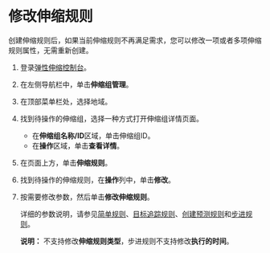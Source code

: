 # 修改伸缩规则

创建伸缩规则后，如果当前伸缩规则不再满足需求，您可以修改一项或者多项伸缩规则属性，无需重新创建。

1.  登录[弹性伸缩控制台](https://essnew.console.aliyun.com/)。

2.  在左侧导航栏中，单击**伸缩组管理**。

3.  在顶部菜单栏处，选择地域。

4.  找到待操作的伸缩组，选择一种方式打开伸缩组详情页面。

    -   在**伸缩组名称/ID**区域，单击伸缩组ID。
    -   在**操作**区域，单击**查看详情**。
5.  在页面上方，单击**伸缩规则**。

6.  找到待操作的伸缩规则，在**操作**列中，单击**修改**。

7.  按需要修改参数，然后单击**修改伸缩规则**。

    详细的参数说明，请参见[简单规则](/cn.zh-CN/伸缩组/伸缩规则/创建伸缩规则.md)、[目标追踪规则](/cn.zh-CN/伸缩组/伸缩规则/创建伸缩规则.md)、[创建预测规则](/cn.zh-CN/伸缩组/伸缩规则/创建预测规则.md)和[步进规则](/cn.zh-CN/伸缩组/伸缩规则/创建伸缩规则.md)。

    **说明：** 不支持修改**伸缩规则类型**，步进规则不支持修改**执行的时间**。


